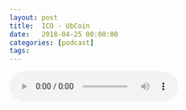 ```yaml
---
layout: post
title:  ICO - UbCoin
date:   2018-04-25 00:00:00
categories: [podcast]
tags:
---
```

<audio src='http://feeds.soundcloud.com/stream/435317319-la-bulle-crypto-ico-ubcoin.mp3' autoplay='false' controls='true' />

Épisode sponsorisé à propos de l'ICO UbCoin

UbCoin : https://ubcoin.io/
Ubcoin Whitepaper (anglais) : https://doc.ubcoin.io/english_1.6.pdf

Aidez le podcast : https://www.patreon.com/labullecrypto
Soutenez le podcast:
BTC: 1F8mSBpdVSYbW7S5w5zaFRtPkJGAjneFVN
LTC: LgKsmiwozmhH4XixzP9iUzHR3DBGtCuo7F
ETH (et autres tokens): 0xe390d66441D0144fd54bd82Bff96B94E7620196f

Rejoignez nous au Salon de la Crypto, le 12 Mai à Montréal !
www.eventbrite.ca/e/salon-de-la-cr…kets-43198477810

Newsletter: Ta dose crypto
medium.com/r/?url=http%3A%2F%2Feepurl.com%2FdkBqXv

Youtube goo.gl/X4q3gt
Twitter twitter.com/labullecrypto 
RSS feeds.feedburner.com/labullecrypto
Telegram t.me/joinchat/BPCby0LDFPYTUhYNDlILVg
Soundcloud @la-bulle-crypto
iTunes itunes.apple.com/fr/podcast/la-bulle/id1281121446
Discord discord.gg/mgvXb8m

La Bulle Crypto est un podcast purement information à propos de l’univers des crypto b monnaies. Toutes les information fournies durant cette épisode NE SONT PAS À PRENDRE COMME DES CONSEIL D’INVESTISSEMENT. La Bulle Crypto ne fournit pas de conseils d'investissement.
